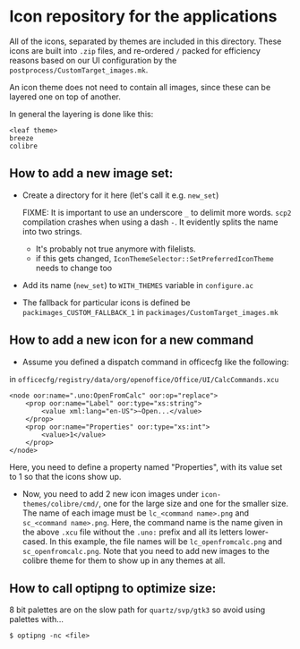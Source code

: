 # Icon repository for the applications

All of the icons, separated by themes are included in this
directory. These icons are built into `.zip` files, and re-ordered `/`
packed for efficiency reasons based on our UI configuration by the
`postprocess/CustomTarget_images.mk`.

An icon theme does not need to contain all images, since these can be
layered one on top of another.

In general the layering is done like this:

    <leaf theme>
    breeze
    colibre

## How to add a new image set:

- Create a directory for it here (let's call it e.g. `new_set`)

    FIXME: It is important to use an underscore `_` to delimit more words.
         `scp2` compilation crashes when using a dash `-`.
         It evidently splits the name into two strings.

    + It's probably not true anymore with filelists.
    + if this gets changed, `IconThemeSelector::SetPreferredIconTheme` needs to change too

- Add its name (`new_set`) to `WITH_THEMES` variable in `configure.ac`

- The fallback for particular icons is defined be `packimages_CUSTOM_FALLBACK_1`
  in `packimages/CustomTarget_images.mk`


## How to add a new icon for a new command

- Assume you defined a dispatch command in officecfg like the following:

in `officecfg/registry/data/org/openoffice/Office/UI/CalcCommands.xcu`

    <node oor:name=".uno:OpenFromCalc" oor:op="replace">
        <prop oor:name="Label" oor:type="xs:string">
            <value xml:lang="en-US">~Open...</value>
        </prop>
        <prop oor:name="Properties" oor:type="xs:int">
            <value>1</value>
        </prop>
    </node>

  Here, you need to define a property named "Properties", with its value set
  to 1 so that the icons show up.

- Now, you need to add 2 new icon images under `icon-themes/colibre/cmd/`, one
  for the large size and one for the smaller size.  The name of each image
  must be `lc_<command name>.png` and `sc_<command name>.png`.  Here, the command
  name is the name given in the above `.xcu` file without the `.uno:` prefix and
  all its letters lower-cased.  In this example, the file names will be
  `lc_openfromcalc.png` and `sc_openfromcalc.png`.  Note that you need to add new
  images to the colibre theme for them to show up in any themes at all.

## How to call optipng to optimize size:

8 bit palettes are on the slow path for `quartz/svp/gtk3` so avoid using palettes with...

    $ optipng -nc <file>

